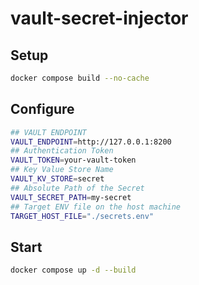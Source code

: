 # vault-secret-injector

## Setup
```bash
docker compose build --no-cache
```
## Configure
```bash
## VAULT ENDPOINT
VAULT_ENDPOINT=http://127.0.0.1:8200
## Authentication Token
VAULT_TOKEN=your-vault-token
## Key Value Store Name
VAULT_KV_STORE=secret
## Absolute Path of the Secret
VAULT_SECRET_PATH=my-secret
## Target ENV file on the host machine
TARGET_HOST_FILE="./secrets.env"
```
## Start
```bash
docker compose up -d --build
```